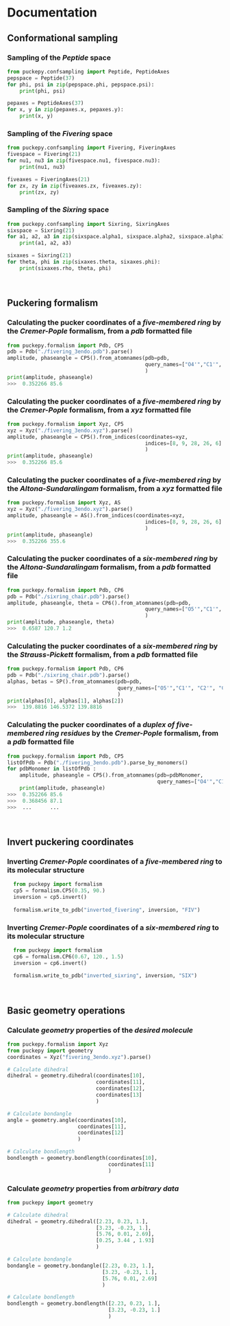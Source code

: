# Documentation


## Conformational sampling

### Sampling of the *Peptide* space
```python
from puckepy.confsampling import Peptide, PeptideAxes
pepspace = Peptide(37)
for phi, psi in zip(pepspace.phi, pepspace.psi): 
    print(phi, psi)

pepaxes = PeptideAxes(37)
for x, y in zip(pepaxes.x, pepaxes.y): 
    print(x, y)
```

###  Sampling of the *Fivering* space
```python
from puckepy.confsampling import Fivering, FiveringAxes
fivespace = Fivering(21)
for nu1, nu3 in zip(fivespace.nu1, fivespace.nu3): 
    print(nu1, nu3)

fiveaxes = FiveringAxes(21)
for zx, zy in zip(fiveaxes.zx, fiveaxes.zy): 
    print(zx, zy)
```

### Sampling of the *Sixring* space
```python
from puckepy.confsampling import Sixring, SixringAxes
sixspace = Sixring(21)
for a1, a2, a3 in zip(sixspace.alpha1, sixspace.alpha2, sixspace.alpha3): 
    print(a1, a2, a3)

sixaxes = Sixring(21)
for theta, phi in zip(sixaxes.theta, sixaxes.phi): 
    print(sixaxes.rho, theta, phi)
```
<br>

## Puckering formalism

### Calculating the pucker coordinates of a *five-membered ring* by the *Cremer-Pople* formalism, from a *pdb* formatted file
```python
from puckepy.formalism import Pdb, CP5
pdb = Pdb("./fivering_3endo.pdb").parse()
amplitude, phaseangle = CP5().from_atomnames(pdb=pdb,
                                             query_names=["O4'","C1'", "C2'", "C3'", "C4'"]
                                             )
print(amplitude, phaseangle)
>>>  0.352266 85.6
```

### Calculating the pucker coordinates of a *five-membered ring* by the *Cremer-Pople* formalism, from a *xyz* formatted file
```python
from puckepy.formalism import Xyz, CP5
xyz = Xyz("./fivering_3endo.xyz").parse()
amplitude, phaseangle = CP5().from_indices(coordinates=xyz,
                                             indices=[8, 9, 28, 26, 6]
                                             )
print(amplitude, phaseangle)
>>>  0.352266 85.6
```

### Calculating the pucker coordinates of a *five-membered ring* by the *Altona-Sundaralingam* formalism, from a *xyz* formatted file
```python
from puckepy.formalism import Xyz, AS
xyz = Xyz("./fivering_3endo.xyz").parse()
amplitude, phaseangle = AS().from_indices(coordinates=xyz,
                                             indices=[8, 9, 28, 26, 6]
                                             )
print(amplitude, phaseangle)
>>>  0.352266 355.6
```

### Calculating the pucker coordinates of a *six-membered ring* by the *Altona-Sundaralingam* formalism, from a *pdb* formatted file
```python
from puckepy.formalism import Pdb, CP6
pdb = Pdb("./sixring_chair.pdb").parse()
amplitude, phaseangle, theta = CP6().from_atomnames(pdb=pdb,
                                             query_names=["O5'","C1'", "C2'", "C3'", "C4'", "C5'"]
                                             )
print(amplitude, phaseangle, theta)
>>>  0.6587 120.7 1.2
```
### Calculating the pucker coordinates of a *six-membered ring* by the *Strauss-Pickett* formalism, from a *pdb* formatted file
```python
from puckepy.formalism import Pdb, CP6
pdb = Pdb("./sixring_chair.pdb").parse()
alphas, betas = SP().from_atomnames(pdb=pdb,
                                    query_names=["O5'","C1'", "C2'", "C3'", "C4'", "C5'"]
                                    )
print(alphas[0], alphas[1], alphas[2])
>>>  139.8816 146.5372 139.8816
```

### Calculating the pucker coordinates of a *duplex of five-membered ring residues* by the *Cremer-Pople* formalism, from a *pdb* formatted file
```python
from puckepy.formalism import Pdb, CP5
listOfPdb = Pdb("./fivering_3endo.pdb").parse_by_monomers()
for pdbMonomer in listOfPdb :
    amplitude, phaseangle = CP5().from_atomnames(pdb=pdbMonomer,
                                                 query_names=["O4'","C1'", "C2'", "C3'", "C4'"]
    print(amplitude, phaseangle)
>>>  0.352266 85.6
>>>  0.368456 87.1
>>>  ...      ...
```
<br>


## Invert puckering coordinates

### Inverting *Cremer-Pople* coordinates of a *five-membered ring* to its molecular structure
```python
  from puckepy import formalism
  cp5 = formalism.CP5(0.35, 90.)
  inversion = cp5.invert()
  
  formalism.write_to_pdb("inverted_fivering", inversion, "FIV")
```
### Inverting *Cremer-Pople* coordinates of a *six-membered ring* to its molecular structure
```python
  from puckepy import formalism
  cp6 = formalism.CP6(0.67, 120., 1.5)
  inversion = cp6.invert()
  
  formalism.write_to_pdb("inverted_sixring", inversion, "SIX")
```
<br>

## Basic geometry operations

### Calculate *geometry* properties of the *desired molecule*
```python
from puckepy.formalism import Xyz
from puckepy import geometry
coordinates = Xyz("fivering_3endo.xyz").parse()

# Calculate dihedral
dihedral = geometry.dihedral(coordinates[10],
                             coordinates[11],
                             coordinates[12],
                             coordinates[13]
                             )

# Calculate bondangle
angle = geometry.angle(coordinates[10],
                       coordinates[11],
                       coordinates[12]
                       )

# Calculate bondlength
bondlength = geometry.bondlength(coordinates[10],
                                 coordinates[11]
                                 )
```

### Calculate *geometry* properties from *arbitrary data*
```python
from puckepy import geometry

# Calculate dihedral
dihedral = geometry.dihedral([2.23, 0.23, 1.],
                             [3.23, -0.23, 1.],
                             [5.76, 0.01, 2.69],
                             [0.25, 3.44 , 1.93]
                             )

# Calculate bondangle
bondangle = geometry.bondangle([2.23, 0.23, 1.],
                               [3.23, -0.23, 1.],
                               [5.76, 0.01, 2.69]
                               )

# Calculate bondlength
bondlength = geometry.bondlength([2.23, 0.23, 1.],
                                 [3.23, -0.23, 1.]
                                 )
```
